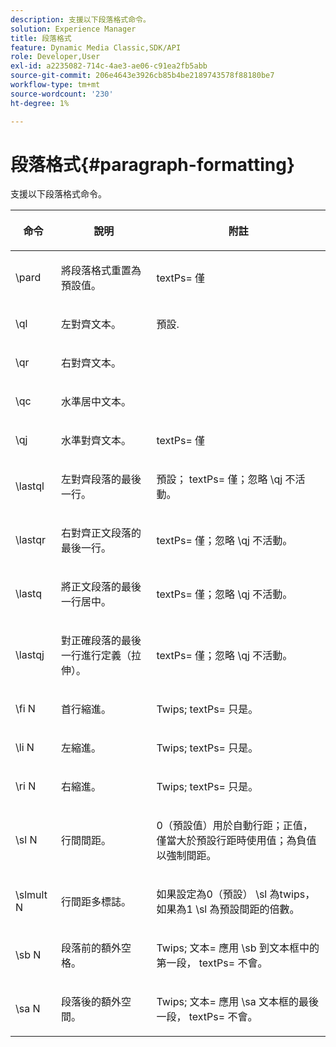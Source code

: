```yaml
---
description: 支援以下段落格式命令。
solution: Experience Manager
title: 段落格式
feature: Dynamic Media Classic,SDK/API
role: Developer,User
exl-id: a2235082-714c-4ae3-ae06-c91ea2fb5abb
source-git-commit: 206e4643e3926cb85b4be2189743578f88180be7
workflow-type: tm+mt
source-wordcount: '230'
ht-degree: 1%

---
```


# 段落格式{#paragraph-formatting}

支援以下段落格式命令。

<table id="table_5DD044E1C0614A29A2413557DF57197D"> 
 <thead> 
  <tr> 
   <th class="entry"> <p>命令 </p> </th> 
   <th class="entry"> <p>說明 </p> </th> 
   <th class="entry"> <p>附註 </p> </th> 
  </tr> 
 </thead>
 <tbody> 
  <tr> 
   <td> <span class="codeph"> \pard </span> </td> 
   <td> <p>將段落格式重置為預設值。 </p> </td> 
   <td> <p> <span class="codeph"> textPs= </span> 僅 </p> </td> 
  </tr> 
  <tr> 
   <td> <span class="codeph"> \ql </span> </td> 
   <td> <p>左對齊文本。 </p> </td> 
   <td> <p>預設. </p> </td> 
  </tr> 
  <tr> 
   <td> <span class="codeph"> \qr </span> </td> 
   <td> <p>右對齊文本。 </p> </td> 
   <td> <p> </p> </td> 
  </tr> 
  <tr> 
   <td> <span class="codeph"> \qc </span> </td> 
   <td> <p>水準居中文本。 </p> </td> 
   <td> <p> </p> </td> 
  </tr> 
  <tr> 
   <td> <span class="codeph"> \qj </span> </td> 
   <td> <p>水準對齊文本。 </p> </td> 
   <td> <p> <span class="codeph"> textPs= </span> 僅 </p> </td> 
  </tr> 
  <tr> 
   <td> <span class="codeph"> \lastql </span> </td> 
   <td> <p>左對齊段落的最後一行。 </p> </td> 
   <td> <p>預設； <span class="codeph"> textPs= </span> 僅；忽略 <span class="codeph"> \qj </span>不活動。 </p> </td> 
  </tr> 
  <tr> 
   <td> <span class="codeph"> \lastqr </span> </td> 
   <td> <p>右對齊正文段落的最後一行。 </p> </td> 
   <td> <p> <span class="codeph"> textPs= </span> 僅；忽略 <span class="codeph"> \qj </span> 不活動。 </p> </td> 
  </tr> 
  <tr> 
   <td> <span class="codeph"> \lastq </span> </td> 
   <td> <p>將正文段落的最後一行居中。 </p> </td> 
   <td> <p> <span class="codeph"> textPs= </span> 僅；忽略 <span class="codeph"> \qj </span>不活動。 </p> </td> 
  </tr> 
  <tr> 
   <td> <span class="codeph"> \lastqj </span> </td> 
   <td> <p>對正確段落的最後一行進行定義（拉伸）。 </p> </td> 
   <td> <p> <span class="codeph"> textPs= </span> 僅；忽略 <span class="codeph"> \qj </span>不活動。 </p> </td> 
  </tr> 
  <tr> 
   <td> <span class="codeph"> \fi <span class="varname"> N </span> </span> </td> 
   <td> <p>首行縮進。 </p> </td> 
   <td> <p>Twips; <span class="codeph"> textPs= </span> 只是。 </p> </td> 
  </tr> 
  <tr> 
   <td> <span class="codeph"> \li <span class="varname"> N </span> </span> </td> 
   <td> <p>左縮進。 </p> </td> 
   <td> <p>Twips; <span class="codeph"> textPs= </span> 只是。 </p> </td> 
  </tr> 
  <tr> 
   <td> <span class="codeph"> \ri <span class="varname"> N </span> </span> </td> 
   <td> <p>右縮進。 </p> </td> 
   <td> <p>Twips; <span class="codeph"> textPs= </span> 只是。 </p> </td> 
  </tr> 
  <tr> 
   <td> <span class="codeph"> \sl <span class="varname"> N </span> </span> </td> 
   <td> <p>行間間距。 </p> </td> 
   <td> <p>0（預設值）用於自動行距；正值，僅當大於預設行距時使用值；為負值以強制間距。 </p> </td> 
  </tr> 
  <tr> 
   <td> <span class="codeph"> \slmult <span class="varname"> N </span> </span> </td> 
   <td> <p>行間距多標誌。 </p> </td> 
   <td> <p>如果設定為0（預設） <span class="codeph"> \sl </span> 為twips，如果為1 <span class="codeph"> \sl </span> 為預設間距的倍數。 </p> </td> 
  </tr> 
  <tr> 
   <td> <span class="codeph"> \sb <span class="varname"> N </span> </span> </td> 
   <td> <p>段落前的額外空格。 </p> </td> 
   <td> <p>Twips; <span class="codeph"> 文本= </span>應用 <span class="codeph"> \sb </span> 到文本框中的第一段， <span class="codeph"> textPs= </span> 不會。 </p> </td> 
  </tr> 
  <tr> 
   <td> <span class="codeph"> \sa <span class="varname"> N </span> </span> </td> 
   <td> <p>段落後的額外空間。 </p> </td> 
   <td> <p>Twips; <span class="codeph"> 文本= </span> 應用 <span class="codeph"> \sa </span> 文本框的最後一段， <span class="codeph"> textPs= </span> 不會。 </p> </td> 
  </tr> 
 </tbody> 
</table>
